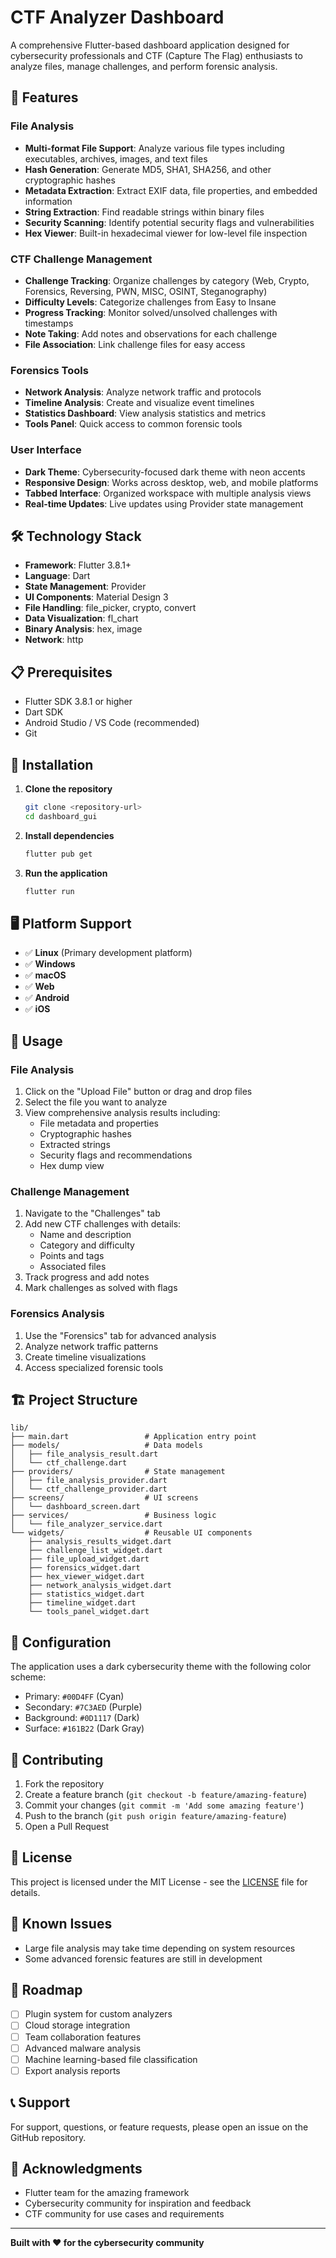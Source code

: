 # CTF Analyzer Dashboard

A comprehensive Flutter-based dashboard application designed for cybersecurity professionals and CTF (Capture The Flag) enthusiasts to analyze files, manage challenges, and perform forensic analysis.

## 🚀 Features

### File Analysis
- **Multi-format File Support**: Analyze various file types including executables, archives, images, and text files
- **Hash Generation**: Generate MD5, SHA1, SHA256, and other cryptographic hashes
- **Metadata Extraction**: Extract EXIF data, file properties, and embedded information
- **String Extraction**: Find readable strings within binary files
- **Security Scanning**: Identify potential security flags and vulnerabilities
- **Hex Viewer**: Built-in hexadecimal viewer for low-level file inspection

### CTF Challenge Management
- **Challenge Tracking**: Organize challenges by category (Web, Crypto, Forensics, Reversing, PWN, MISC, OSINT, Steganography)
- **Difficulty Levels**: Categorize challenges from Easy to Insane
- **Progress Tracking**: Monitor solved/unsolved challenges with timestamps
- **Note Taking**: Add notes and observations for each challenge
- **File Association**: Link challenge files for easy access

### Forensics Tools
- **Network Analysis**: Analyze network traffic and protocols
- **Timeline Analysis**: Create and visualize event timelines
- **Statistics Dashboard**: View analysis statistics and metrics
- **Tools Panel**: Quick access to common forensic tools

### User Interface
- **Dark Theme**: Cybersecurity-focused dark theme with neon accents
- **Responsive Design**: Works across desktop, web, and mobile platforms
- **Tabbed Interface**: Organized workspace with multiple analysis views
- **Real-time Updates**: Live updates using Provider state management

## 🛠️ Technology Stack

- **Framework**: Flutter 3.8.1+
- **Language**: Dart
- **State Management**: Provider
- **UI Components**: Material Design 3
- **File Handling**: file_picker, crypto, convert
- **Data Visualization**: fl_chart
- **Binary Analysis**: hex, image
- **Network**: http

## 📋 Prerequisites

- Flutter SDK 3.8.1 or higher
- Dart SDK
- Android Studio / VS Code (recommended)
- Git

## 🚀 Installation

1. **Clone the repository**
   ```bash
   git clone <repository-url>
   cd dashboard_gui
   ```

2. **Install dependencies**
   ```bash
   flutter pub get
   ```

3. **Run the application**
   ```bash
   flutter run
   ```

## 🖥️ Platform Support

- ✅ **Linux** (Primary development platform)
- ✅ **Windows** 
- ✅ **macOS**
- ✅ **Web**
- ✅ **Android**
- ✅ **iOS**

## 📱 Usage

### File Analysis
1. Click on the "Upload File" button or drag and drop files
2. Select the file you want to analyze
3. View comprehensive analysis results including:
   - File metadata and properties
   - Cryptographic hashes
   - Extracted strings
   - Security flags and recommendations
   - Hex dump view

### Challenge Management
1. Navigate to the "Challenges" tab
2. Add new CTF challenges with details:
   - Name and description
   - Category and difficulty
   - Points and tags
   - Associated files
3. Track progress and add notes
4. Mark challenges as solved with flags

### Forensics Analysis
1. Use the "Forensics" tab for advanced analysis
2. Analyze network traffic patterns
3. Create timeline visualizations
4. Access specialized forensic tools

## 🏗️ Project Structure

```
lib/
├── main.dart                 # Application entry point
├── models/                   # Data models
│   ├── file_analysis_result.dart
│   └── ctf_challenge.dart
├── providers/                # State management
│   ├── file_analysis_provider.dart
│   └── ctf_challenge_provider.dart
├── screens/                  # UI screens
│   └── dashboard_screen.dart
├── services/                 # Business logic
│   └── file_analyzer_service.dart
└── widgets/                  # Reusable UI components
    ├── analysis_results_widget.dart
    ├── challenge_list_widget.dart
    ├── file_upload_widget.dart
    ├── forensics_widget.dart
    ├── hex_viewer_widget.dart
    ├── network_analysis_widget.dart
    ├── statistics_widget.dart
    ├── timeline_widget.dart
    └── tools_panel_widget.dart
```

## 🔧 Configuration

The application uses a dark cybersecurity theme with the following color scheme:
- Primary: `#00D4FF` (Cyan)
- Secondary: `#7C3AED` (Purple)
- Background: `#0D1117` (Dark)
- Surface: `#161B22` (Dark Gray)

## 🤝 Contributing

1. Fork the repository
2. Create a feature branch (`git checkout -b feature/amazing-feature`)
3. Commit your changes (`git commit -m 'Add some amazing feature'`)
4. Push to the branch (`git push origin feature/amazing-feature`)
5. Open a Pull Request

## 📝 License

This project is licensed under the MIT License - see the [LICENSE](LICENSE) file for details.

## 🐛 Known Issues

- Large file analysis may take time depending on system resources
- Some advanced forensic features are still in development

## 🔮 Roadmap

- [ ] Plugin system for custom analyzers
- [ ] Cloud storage integration
- [ ] Team collaboration features
- [ ] Advanced malware analysis
- [ ] Machine learning-based file classification
- [ ] Export analysis reports

## 📞 Support

For support, questions, or feature requests, please open an issue on the GitHub repository.

## 🙏 Acknowledgments

- Flutter team for the amazing framework
- Cybersecurity community for inspiration and feedback
- CTF community for use cases and requirements

---

**Built with ❤️ for the cybersecurity community**
